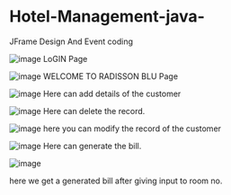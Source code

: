 # Hotel-Management-java-
JFrame Design And Event coding

![image](https://github.com/2002kartik12/Hotel-Management-java-/assets/110666936/d4ffa3e2-c03f-4921-8190-5389251c81dd)
LoGIN Page


![image](https://github.com/2002kartik12/Hotel-Management-java-/assets/110666936/6367cdd1-05db-47ba-b9f5-4d931a6cccb0)
WELCOME TO RADISSON BLU Page


![image](https://github.com/2002kartik12/Hotel-Management-java-/assets/110666936/1d56f886-662c-4ad6-bcd8-13939f5247f0)
Here can add details of the customer


![image](https://github.com/2002kartik12/Hotel-Management-java-/assets/110666936/e3e9a5e5-edc5-46fc-9f49-7bb9fe538465)
Here can delete the record.


![image](https://github.com/2002kartik12/Hotel-Management-java-/assets/110666936/a59db10d-5a25-4124-ae41-7386f591291b)
here you can modify the record of the customer


![image](https://github.com/2002kartik12/Hotel-Management-java-/assets/110666936/b0e45ee3-acdd-4079-ac3d-0bbe72c7af9e)
Here can generate the bill.


![image](https://github.com/2002kartik12/Hotel-Management-java-/assets/110666936/8993d3c1-aa24-49c6-9c98-13e955fe0a42)

here we get a generated bill after giving input to room no.





